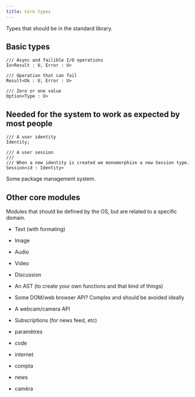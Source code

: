 ```yaml
---
title: Core types
---
```


Types that should be in the standard library.

## Basic types

```
/// Async and failible I/O operations
Io<Result : U, Error : U>

/// Operation that can fail
Result<Ok : U, Error : U>

/// Zero or one value
Option<Type : U>
```

## Needed for the system to work as expected by most people

```
/// A user identity
Identity;

/// A user session
///
/// When a new identity is created we monomorphize a new Session type.
Session<id : Identity>
```

Some package management system.

## Other core modules

Modules that should be defined by the OS, but are related to a specific domain.

- Text (with formating)
- Image
- Audio
- Video
- Discussion
- An AST (to create your own functions and that kind of things)
- Some DOM/web browser API? Complex and should be avoided ideally
- A webcam/camera API
- Subscriptions (for news feed, etc)

- paramètres
- code
- internet
- compta
- news
- caméra
